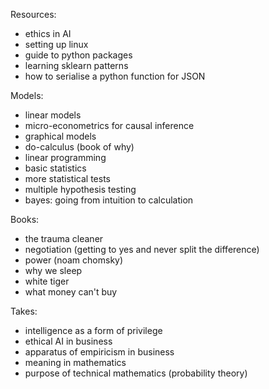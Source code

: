 Resources:

- ethics in AI
- setting up linux
- guide to python packages
- learning sklearn patterns
- how to serialise a python function for JSON

Models:
- linear models
- micro-econometrics for causal inference
- graphical models
- do-calculus (book of why)
- linear programming
- basic statistics
- more statistical tests
- multiple hypothesis testing
- bayes: going from intuition to calculation

Books:
- the trauma cleaner
- negotiation (getting to yes and never split the difference)
- power (noam chomsky)
- why we sleep
- white tiger
- what money can't buy

Takes:
- intelligence as a form of privilege
- ethical AI in business
- apparatus of empiricism in business
- meaning in mathematics
- purpose of technical mathematics (probability theory)
